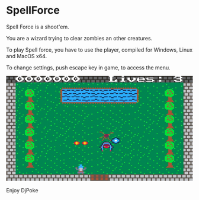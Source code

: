# SpellForce
Spell Force is a shoot'em.

You are a wizard trying to clear zombies an other creatures.

To play Spell force, you have to use the player, compiled for Windows, Linux and MacOS x64.

To change settings, push escape key in game, to access the menu.


![Screenshot](screenshot.jpg)

Enjoy
DjPoke
